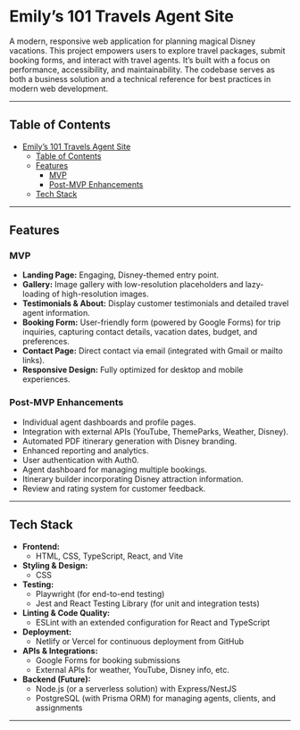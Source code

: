 # Emily’s 101 Travels Agent Site

A modern, responsive web application for planning magical Disney vacations. This project empowers users to explore travel packages, submit booking forms, and interact with travel agents. It’s built with a focus on performance, accessibility, and maintainability. The codebase serves as both a business solution and a technical reference for best practices in modern web development.

---

## Table of Contents

- [Emily’s 101 Travels Agent Site](#emilys-101-travels-agent-site)
  - [Table of Contents](#table-of-contents)
  - [Features](#features)
    - [MVP](#mvp)
    - [Post-MVP Enhancements](#post-mvp-enhancements)
  - [Tech Stack](#tech-stack)

---

## Features

### MVP

- **Landing Page:** Engaging, Disney-themed entry point.
- **Gallery:** Image gallery with low-resolution placeholders and lazy-loading of high-resolution images.
- **Testimonials & About:** Display customer testimonials and detailed travel agent information.
- **Booking Form:** User-friendly form (powered by Google Forms) for trip inquiries, capturing contact details, vacation dates, budget, and preferences.
- **Contact Page:** Direct contact via email (integrated with Gmail or mailto links).
- **Responsive Design:** Fully optimized for desktop and mobile experiences.

### Post-MVP Enhancements

- Individual agent dashboards and profile pages.
- Integration with external APIs (YouTube, ThemeParks, Weather, Disney).
- Automated PDF itinerary generation with Disney branding.
- Enhanced reporting and analytics.
- User authentication with Auth0.
- Agent dashboard for managing multiple bookings.
- Itinerary builder incorporating Disney attraction information.
- Review and rating system for customer feedback.

---

## Tech Stack

- **Frontend:**  
  - HTML, CSS, TypeScript, React, and Vite  
- **Styling & Design:**  
  - CSS
- **Testing:**  
  - Playwright (for end-to-end testing)  
  - Jest and React Testing Library (for unit and integration tests)  
- **Linting & Code Quality:**  
  - ESLint with an extended configuration for React and TypeScript  
- **Deployment:**  
  - Netlify or Vercel for continuous deployment from GitHub  
- **APIs & Integrations:**  
  - Google Forms for booking submissions  
  - External APIs for weather, YouTube, Disney info, etc.  
- **Backend (Future):**  
  - Node.js (or a serverless solution) with Express/NestJS  
  - PostgreSQL (with Prisma ORM) for managing agents, clients, and assignments

---

